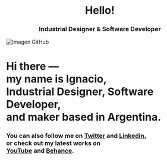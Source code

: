 <h1 align="center">Hello!</h1>
<h3 align="center">Industrial Designer & Software Developer</h3>

![Imagen GitHub](https://user-images.githubusercontent.com/76179696/142248946-ed9910f3-41b9-4e10-a1c4-cff7eb3d5f73.jpg)

<h1>
  Hi there ― <br>
  my name is Ignacio, <br>
  Industrial Designer, Software Developer, <br>
  and maker based in Argentina.
</h1>


<h3>
  You can also follow me on <a href="https://twitter.com/nachopaezzz">Twitter</a> and <a href="https://www.linkedin.com/in/ignaciopaezz/">Linkedin</a>,
  <br>
  or check out my latest works on
  <br>
  <a href="https://www.youtube.com/channel/UCtGBCJyVTTrEOJK3pSUXQIw">YouTube</a> and <a href="https://www.behance.net/ignaciopaez">Behance</a>.
</h3>


